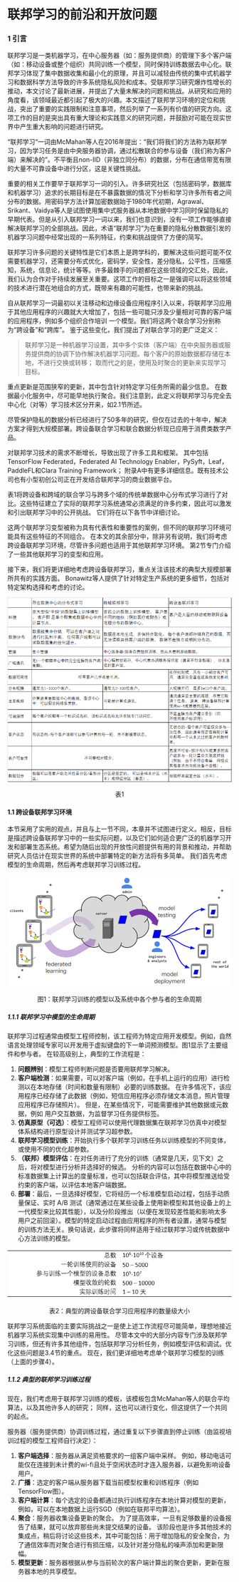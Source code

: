 # 联邦学习的前沿和开放问题

### 1 引言

联邦学习是一类机器学习，在中心服务器（如：服务提供商）的管理下多个客户端（如：移动设备或整个组织）共同训练一个模型，同时保持训练数据去中心化。联邦学习体现了集中数据收集和最小化的原理，并且可以减轻由传统的集中式机器学习和数据科学方法导致的许多系统隐私风险和成本。受联邦学习研究爆炸性增长的推动，本文讨论了最新进展，并提出了大量未解决的问题和挑战。从研究和应用的角度看，该领域最近都引起了极大的兴趣。本文描述了联邦学习环境的定位和挑战，突出了重要的实践限制和注意事项，然后列举了一系列有价值的研究方向。这项工作的目的是突出具有重大理论和实践意义的研究问题，并鼓励对可能在现实世界中产生重大影响的问题进行研究。

“联邦学习“一词由McMahan等人在2016年提出：“我们将我们的方法称为联邦学习，因为学习任务是由中央服务器协调，通过松散联合的参与设备（我们称为客户端）来解决的”。不平衡且non-IID（非独立同分布）的数据，分布在通信带宽有限的大量不可靠设备中进行分区，这是关键性挑战。

重要的相关工作要早于联邦学习一词的引入。许多研究社区（包括密码学，数据库和机器学习）追求的长期目标是在不暴露数据的情况下分析和学习许多所有者之间分布的数据。用密码学方法计算加密数据始于1980年代初期，Agrawal、Srikant、Vaidya等人是试图使用集中式服务器从本地数据中学习同时保留隐私的早期代表。但是从引入联邦学习一词以来，我们也意识到，没有一项工作能够直接解决联邦学习的全部挑战。因此，术语“联邦学习”为在重要的隐私分散数据引发的机器学习问题中经常出现的一系列特征，约束和挑战提供了方便的简写。

联邦学习许多问题的关键特性是它们本质上是跨学科的，要解决这些问题可能不仅需要机器学习，还需要分布式优化，密码学，安全性，差分隐私，公平性，压缩感知，系统，信息论，统计等等。许多最棘手的问题都在这些领域的交汇处，因此，我们认为合作对于持续发展至关重要。这项工作的目标之一是强调可以将这些领域的技术进行潜在地组合的方式，既带来有趣的可能性，也带来新的挑战。

自从联邦学习一词最初以关注移动和边缘设备应用程序引入以来，将联邦学习应用于其他应用程序的兴趣就大大增加了，包括一些可能只涉及少量相对可靠的客户端的应用程序，例如多个组织合作培训 一个模型。我们将这两个联合学习分别称为“跨设备”和“跨库”。 鉴于这些变化，我们提出了对联合学习的更广泛定义： 

> 联邦学习是一种机器学习设置，其中多个实体（客户端）在中央服务器或服务提供商的协调下协作解决机器学习问题。每个客户的原始数据都存储在本地，不进行交换或转移； 取而代之的是，使用及时聚合的更新来实现学习目标。

重点更新是范围狭窄的更新，其中包含针对特定学习任务所需的最少信息。 在数据最小化服务中，尽可能早地执行聚合。我们注意到，此定义将联邦学习与完全去中心化（对等）学习技术区分开来，如2.1节所述。

尽管保护隐私的数据分析已经进行了50多年的研究，但仅在过去的十年中，解决方案才得到大规模部署。跨设备联合学习和联合数据分析现已应用于消费类数字产品。

对联邦学习技术的需求不断增长，导致出现了许多工具和框架。 其中包括TensorFlow Federated，Federated AI Technology Enabler，PySyft，Leaf，PaddleFL和Clara Training Framework； 附录A中有更多详细信息。既有技术公司也有小型初创公司正在开发结合联邦学习的商业数据平台。

表1将跨设备和跨域的联合学习与跨多个域的传统单数据中心分布式学习进行了对比。这些特征建立了实际的联邦学习系统通常必须满足的许多约束，因此可以激发和引出联邦学习中的公开挑战。 它们将在以下各节中详细讨论。

这两个联邦学习变型被称为具有代表性和重要性的案例，但不同的联邦学习环境可能具有这些特征的不同组合。 在本文的其余部分中，除非另有说明，我们将考虑跨设备联邦学习环境，尽管许多问题也适用于其他联邦学习环境。 第2节专门介绍了一些其他联邦学习的变型和应用。

接下来，我们将更详细地考虑跨设备联邦学习，重点关注该技术的典型大规模部署所共有的实践方面。 Bonawitz等人提供了针对特定生产系统的更多细节，包括对特定架构选择和考虑的讨论。

![表1](pictures/Table1.png)

<center>表1</center>

#### 1.1 跨设备联邦学习环境

本节采用了实用的观点，并且与上一节不同，本章并不试图进行定义。相反，目标是描述跨设备联邦学习中的一些实际问题，以及它们如何适合更广泛的机器学习开发和部署生态系统。希望为随后出现的开放性问题提供有用的背景和推动，并帮助研究人员估计在现实世界的系统中部署特定的新方法将有多简单。 我们首先考虑模型的生命周期，然后再考虑联邦学习训练过程。

![](pictures\Figure1.png)

<center>图1：联邦学习训练的模型以及系统中各个参与者的生命周期</center>

##### 1.1.1 联邦学习中模型的生命周期

联邦学习过程通常由模型工程师控制，该工程师为特定应用开发模型。例如，自然语言处理领域专家可以开发用于虚拟键盘的下一单词预测模型。图1显示了主要组件和参与者。 在较高级别上，典型的工作流程是：

1. **问题辨别**：模型工程师判断问题是否要用联邦学习解决。
2. **客户端检测**：如果需要，可以对客户端（例如，在手机上运行的应用）进行检测以在本地存储（时间和数量有限制）必要的训练数据。 在许多情况下，该应用程序已经存储了此数据（例如，短信应用程序必须存储文本消息，照片管理应用程序已存储照片）。 但是，在某些情况下，可能需要维护其他数据或元数据，例如 用户交互数据，为监督学习任务提供标签。
3. **仿真原型（可选）**：模型工程师可以使用代理数据集在联邦学习仿真中对模型体系结构进行原型设计并测试学习超参数。
4. **联邦学习模型训练**：开始执行多个联邦学习训练任务以训练模型的不同变体，或使用不同的优化超参数。
5. **（联邦）模型评估**：在对任务进行了充分的训练（通常是几天，见下文）之后，将对模型进行分析并选择好的候选。 分析的内容可以包括在数据中心中的标准数据集上计算出的度量标准，也可以包括联合评估，其中将模型推送给受约束的客户端，以评估本地客户端数据。
6. **部署**：最后，一旦选择好模型，它将经历一个标准模型启动过程，包括手动质量保证、实时 A/B 测试（通常通过在某些设备上使用新模型和其他设备上的上一代模型来比较其性能），以及分阶段推出（以便在发现较差性能和影响太多用户之前回滚）。模型的特定启动过程由应用程序的所有者设置，通常与模型的训练方法无关。换句话说，此步骤将同样适用于经过联邦学习或传统数据中心方法训练的模型。

![](pictures/Table2.png)

<center>表2：典型的跨设备联合学习应用程序的数量级大小</center>

联邦学习系统面临的主要实际挑战之一是使上述工作流程尽可能简单，理想地接近机器学习系统实现集中训练的易用性。 尽管本文中的大部分内容专门涉及联邦学习训练，但还有许多其他组件，包括联邦学习分析任务，例如模型评估和调试。优化这些问题是3.4节的重点。 现在，我们更详细地考虑单个联邦学习模型的训练（上面的步骤4）。

##### 1.1.2 典型的联邦学习训练过程

现在，我们考虑用于联邦学习训练的模板，该模板包含McMahan等人的联合平均算法，以及其他许多人的研究； 同样，这也可以进行变化，但这提供了一个共同的起点。

服务器（服务提供商）协调训练过程，通过重复以下步骤直到停止训练（由监视培训过程的模型工程师自行决定）：

1. **客户端选择**：服务器从满足资格要求的一组客户端中采样。 例如，移动电话可能仅在连接到未计费的wi-fi且处于空闲状态时才连入服务器，以避免影响设备用户。
2. **广播**：选定的客户端从服务器下载当前模型权重和训练程序（例如 TensorFlow图）。
3. **客户端计算**：每个选定的设备都通过执行训练程序在本地计算对模型的更新，例如，可以在本地数据上运行SGD（例如在联邦平均算法）。
4. **聚合**：服务器收集设备更新的聚合。 为了提高效率，一旦有足够数量的设备报告了结果，就可以放弃那些尚未提交结果的设备。 该阶段也是许多其他技术的集成点，稍后将讨论这些技术，其中可能包括：用于增加隐私的安全聚合，为了通信效率而对聚合进行有损压缩，以及针对差分隐私的噪声添加和更新限幅。
5. **模型更新**：服务器根据从参与当前轮次的客户端计算出的聚合更新，更新在服务器本地的共享模型。